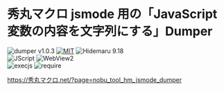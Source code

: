 # 秀丸マクロ jsmode 用の「JavaScript変数の内容を文字列にする」Dumper

![dumper v1.0.3](https://img.shields.io/badge/dumper-v1.0.3-6479ff.svg)
[![MIT](https://img.shields.io/badge/license-MIT-blue.svg?style=flat)](LICENSE)
![Hidemaru 9.18](https://img.shields.io/badge/Hidemaru-v9.18-6479ff.svg)<br>
![JScript](https://img.shields.io/badge/JScript-OK-6479ff.svg)
![WebView2](https://img.shields.io/badge/WebView2-OK-6479ff.svg)<br>
![execjs](https://img.shields.io/badge/execjs-OK-6479ff.svg)
![require](https://img.shields.io/badge/require-OK-6479ff.svg)

https://秀丸マクロ.net/?page=nobu_tool_hm_jsmode_dumper

